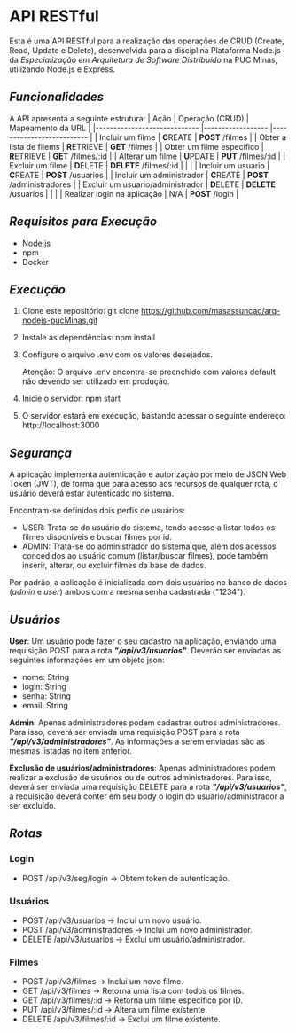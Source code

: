 # API RESTful
Esta é uma API RESTful para a realização das operações de CRUD (Create, Read, Update e Delete), desenvolvida para a disciplina Plataforma Node.js da *Especialização em Arquitetura de Software Distribuído* na PUC Minas, utilizando Node.js e Express.

## *Funcionalidades*
A API apresenta a seguinte estrutura:
| Ação                        	   |  Operação (CRUD) 	| Mapeamento da URL        	|
|-----------------------------	   |------------------	|--------------------------	|
| Incluir um filme            	   | **C**REATE       	| **POST**   /filmes      	   |
| Obter a lista de filems     	   | **R**ETRIEVE     	| **GET**    /filmes       	|
| Obter um filme específico   	   | **R**ETRIEVE     	| **GET**    /filmes/:id   	|
| Alterar um filme            	   | **U**PDATE       	| **PUT**    /filmes/:id   	|
| Excluir um filme            	   | **D**ELETE       	| **DELETE** /filmes/:id   	|
|                                                                                      |
| Incluir um usuario             	| **C**REATE       	| **POST**   /usuarios   	   |
| Incluir um administrador          | **C**REATE       	| **POST**   /administradores |
| Excluir um usuario/administrador  | **D**ELETE       	| **DELETE** /usuarios      	|
|                                                                                      |
| Realizar login na aplicação       | N/A                 | **POST**   /login          |


## *Requisitos para Execução*
- Node.js 
- npm
- Docker

## *Execução*
1. Clone este repositório:
   git clone https://github.com/masassuncao/arq-nodejs-pucMinas.git

2. Instale as dependências:
   npm install

3. Configure o arquivo .env com os valores desejados.

   Atenção: O arquivo .env encontra-se preenchido com valores default não devendo ser utilizado em produção.

3. Inicie o servidor:
   npm start

4. O servidor estará em execução, bastando acessar o seguinte endereço:
   http://localhost:3000

## *Segurança*
A aplicação implementa autenticação e autorização por meio de JSON Web Token (JWT), de forma que para acesso aos recursos de qualquer rota, o usuário deverá estar autenticado no sistema.

Encontram-se definidos dois perfis de usuários:
   - USER: Trata-se do usuário do sistema, tendo acesso a listar todos os filmes disponíveis e buscar filmes por id.
   - ADMIN: Trata-se do administrador do sistema que, além dos acessos concedidos ao usuário comum (listar/buscar filmes), pode também inserir, alterar, ou excluir filmes da base de dados.

Por padrão, a aplicação é inicializada com dois usuários no banco de dados (*admin* e *user*) ambos com a mesma senha cadastrada ("1234").

## *Usuários*
**User**: Um usuário pode fazer o seu cadastro na aplicação, enviando uma requisição POST para a rota ***"/api/v3/usuarios"***. Deverão ser enviadas as seguintes informações em um objeto json:
 - nome:  String
 - login: String
 - senha: String
 - email: String

**Admin**: Apenas administradores podem cadastrar outros administradores. Para isso, deverá ser enviada uma requisição POST para a rota ***"/api/v3/administradores"***. As informações a serem enviadas são as mesmas listadas no item anterior.

**Exclusão de usuários/administradores**: Apenas administradores podem realizar a exclusão de usuários ou de outros administradores. Para isso, deverá ser enviada uma requisição DELETE para a rota ***"/api/v3/usuarios"***, a requisição deverá conter em seu body o login do usuário/administrador a ser excluído.


## *Rotas*
### Login
- POST      /api/v3/seg/login          -> Obtem token de autenticação.

### Usuários
- POST      /api/v3/usuarios           -> Inclui um novo usuário.
- POST      /api/v3/administradores    -> Inclui um novo administrador.
- DELETE    /api/v3/usuarios           -> Exclui um usuário/administrador.

### Filmes
- POST      /api/v3/filmes             -> Inclui um novo filme.
- GET       /api/v3/filmes             -> Retorna uma lista com todos os filmes.
- GET       /api/v3/filmes/:id         -> Retorna um filme específico por ID.
- PUT       /api/v3/filmes/:id         -> Altera um filme existente.
- DELETE    /api/v3/filmes/:id         -> Exclui um filme existente.